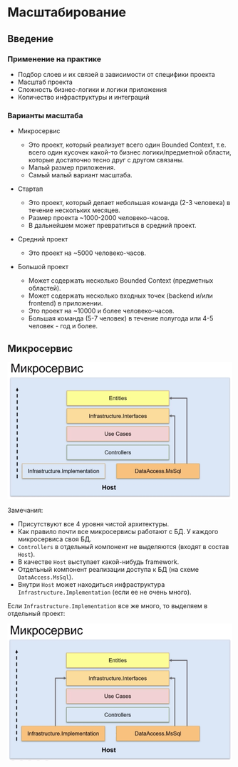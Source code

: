 # Масштабирование

## Введение

### Применение на практике

- Подбор слоев и их связей в зависимости от специфики проекта
- Масштаб проекта
- Сложность бизнес-логики и логики приложения
- Количество инфраструктуры и интеграций

### Варианты масштаба

- Микросервис
  - Это проект, который реализует всего один Bounded Context, т.е. всего один кусочек
какой-то бизнес логики/предметной области, которые достаточно тесно друг с другом связаны.
  - Малый размер приложения.
  - Самый малый вариант масштаба.

- Стартап
  - Это проект, который делает небольшая команда (2-3 человека) в течение нескольких месяцев.
  - Размер проекта ~1000-2000 человеко-часов.
  - В дальнейшем может превратиться в средний проект.

- Средний проект
  - Это проект на ~5000 человеко-часов.

- Большой проект
  - Может содержать несколько Bounded Context (предметных областей).
  - Может содержать несколько входных точек (backend и/или frontend) в приложении.
  - Это проект на ~10000 и более человеко-часов.
  - Большая команда (5-7 человек) в течение полугода или 4-5 человек - год и более.

## Микросервис

<img src="images/22_microservice.jpg" alt="Microservice architecture" style="width:650px">

Замечания:

- Присутствуют все 4 уровня чистой архитектуры.
- Как правило почти все микросервисы работают с БД. У каждого микросервиса своя БД.
- `Controllers` в отдельный компонент не выделяются (входят в состав `Host`).
- В качестве `Host` выступает какой-нибудь framework.
- Отдельный компонент реализации доступа к БД (на схеме `DataAccess.MsSql`).
- Внутри `Host` может находиться инфраструктура `Infrastructure.Implementation`
(если ее не очень много).

Если `Infrastructure.Implementation` все же много, то выделяем в отдельный проект:

<img src="images/23_microservice2.jpg" alt="Microservice architecture" style="width:650px">

